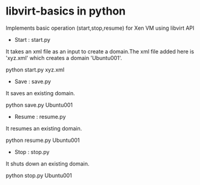 libvirt-basics in python
==============

Implements basic operation (start,stop,resume) for Xen VM using libvirt API

* Start : start.py

It takes an xml file as an input to create a domain.The xml file added here is 'xyz.xml' which creates a domain 'Ubuntu001'.

python start.py xyz.xml

* Save : save.py

It saves an existing domain.

python save.py Ubuntu001

* Resume : resume.py

It resumes an existing domain.

python resume.py Ubuntu001


* Stop : stop.py

It shuts down an existing domain.

python stop.py Ubuntu001
